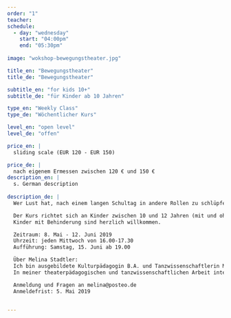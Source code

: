 ```yaml
---
order: "1"
teacher: 
schedule:
  - day: "wednesday"
    start: "04:00pm"
    end: "05:30pm"
    
image: "wokshop-bewegungstheater.jpg"

title_en: "Bewegungstheater"
title_de: "Bewegungstheater"

subtitle_en: "for kids 10+"
subtitle_de: "für Kinder ab 10 Jahren"

type_en: "Weekly Class"
type_de: "Wöchentlicher Kurs"

level_en: "open level"
level_de: "offen"

price_en: |
  sliding scale (EUR 120 - EUR 150)

price_de: |
  nach eigenem Ermessen zwischen 120 € und 150 €
description_en: |
  s. German description
  
description_de: |
  Wer Lust hat, nach einem langen Schultag in andere Rollen zu schlüpfen, verrückte Ideen zu spinnen und mit Stimme, Mimik und Körper Geschichten zu erzählen, ist in dem Kurs Bewegungstheater genau richtig. Wir werden laut und auch mal leise, wir rebellieren und kokettieren, wir stampfen auf den Boden und schweben wie eine Feder. In jedem Fall sammeln wir Themen, die uns beschäftigen, und erforschen diese auf unsere eigene und kreative Art.

  Der Kurs richtet sich an Kinder zwischen 10 und 12 Jahren (mit und ohne Vorkenntnisse).  
  Kinder mit Behinderung sind herzlich willkommen.  

  Zeitraum: 8. Mai - 12. Juni 2019  
  Uhrzeit: jeden Mittwoch von 16.00-17.30    
  Aufführung: Samstag, 15. Juni ab 19.00    

  Über Melina Stadtler:  
  Ich bin ausgebildete Kulturpädagogin B.A. und Tanzwissenschaftlerin M.A. und arbeite seit 2010 als freischaffende Tanz- und Theaterpädagogin vor allem an Schulen und in der offenen Jugendarbeit.
  In meiner theaterpädagogischen und tanzwissenschaftlichen Arbeit interessiere ich mich für politische und gesellschaftskritische Themen wie Rassismus und Exotismus, Gender, Inklusion und Empowerment.

  Anmeldung und Fragen an melina@posteo.de  
  Anmeldefrist: 5. Mai 2019


---
```

